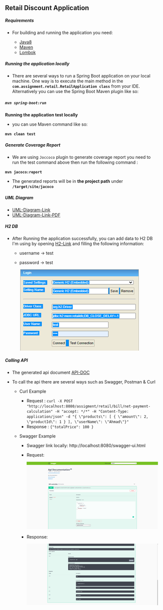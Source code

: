 ## Retail Discount Application

##### **Requirements**

* For building and running the application you need:

    * [Java8]
    * [Maven]
    * [Lombok]

##### **Running the application locally**

* There are several ways to run a Spring Boot application on your local machine. One way is to execute the main method in the **`com.assignment.retail.RetailApplication class`** from your IDE.
Alternatively you can use the Spring Boot Maven plugin like so:

##### **`mvn spring-boot:run`**

**Running the application test locally**

* you can use Maven command like so:
  
**`mvn clean test`**

##### **Generate Coverage Report**

* We are using `Joccoco` plugin to generate coverage report you need to run the test command above 
  then run the following command :

**`mvn jacoco:report`**

* The generated reports will be in **the project path** under **`/target/site/jacoco`**

##### **UML Diagram**
* [UML-Diagram-Link]
* [UML-Diagram-Link-PDF]

##### **H2 DB**
* After Running the application successfully, you can add data to H2 DB I'm using by opening [H2-Link]
  and filling the following information:
    * username -> test
    * password -> test
    
      ![Swagger-Request-Image](doc/H2DB.png)

##### **Calling API**
 * The generated api document [API-DOC]
 * To call the api there are several ways such as Swagger, Postman & Curl
   
    * Curl Example
      * Request : `curl -X POST "http://localhost:8080/assigment/retail/bill/net-payment-calculation" -H "accept: */*" -H "Content-Type: application/json" -d "{ \"products\": [ { \"amount\": 2, \"productId\": 1 } ], \"userName\": \"Ahmad\"}"`
      * Response : ` {"totalPrice": 100 } `
    
    * Swagger Example
      * Swagger link locally: http://localhost:8080/swagger-ui.html
      * Request: 
        
        ![Swagger-Request-Image](doc/Swagger-Request.png)
        
      * Response:   
        
        ![Swagger-Response-Image](doc/Swagger-Response.png)
        

[Java8]: https://www.oracle.com/java/technologies/javase/javase-jdk8-downloads.html
[Maven]: https://maven.apache.org/
[Lombok]: https://projectlombok.org/
[API-DOC]: doc/api-docs.json
[Swagger-link]: http://localhost:8080/swagger-ui.html
[UML-Diagram-Link]: doc/retail.uml
[UML-Diagram-Link-PDF]: doc/retial.pdf
[H2-Link]: http://localhost:8080/h2-console